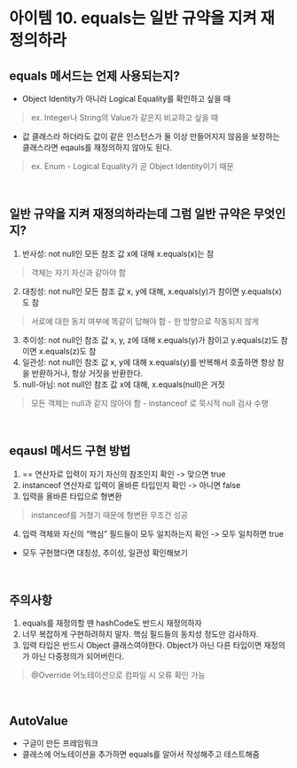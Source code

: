 # 아이템 10. equals는 일반 규약을 지켜 재정의하라

## equals 메서드는 언제 사용되는지?
* Object Identity가 아니라 Logical Equality를 확인하고 싶을 때 
> ex. Integer나 String의 Value가 같은지 비교하고 싶을 때

* 값 클래스라 하더라도 값이 같은 인스턴스가 둘 이상 만들어지지 않음을 보장하는 클래스라면 eqauls를 재정의하지 않아도 된다.
> ex. Enum - Logical Equality가 곧 Object Identity이기 때문

<br>

## 일반 규약을 지켜 재정의하라는데 그럼 일반 규약은 무엇인지?
1. 반사성: not null인 모든 참조 값 x에 대해 x.equals(x)는 참
> 객체는 자기 자신과 같아야 함
2. 대칭성: not null인 모든 참조 값 x, y에 대해, x.equals(y)가 참이면 y.equals(x)도 참
> 서로에 대한 동치 여부에 똑같이 답해야 함 - 한 방향으로 작동되지 않게
3. 추이성: not null인 참조 값 x, y, z에 대해 x.equals(y)가 참이고 y.equals(z)도 참이면 x.equals(z)도 참
4. 일관성: not null인 참조 값 x, y에 대해 x.equals(y)를 반복해서 호출하면 항상 참을 반환하거나, 항상 거짓을 반환한다.
5. null-아님: not null인 참조 값 x에 대해, x.equals(null)은 거짓
> 모든 객체는 null과 같지 않아야 함 - instanceof 로 묵시적 null 검사 수행

<br>

## eqausl 메서드 구현 방법
1. == 연산자로 입력이 자기 자신의 참조인지 확인 -> 맞으면 true
2. instanceof 연산자로 입력이 올바른 타입인지 확인 -> 아니면 false
3. 입력을 올바른 타입으로 형변환 
> instanceof를 거쳤기 때문에 형변환 무조건 성공
4. 입력 객체와 자신의 “핵심” 필드들이 모두 일치하는지 확인 -> 모두 일치하면 true

* 모두 구현했다면 대칭성, 추이성, 일관성 확인해보기

<br>

## 주의사항
1. equals를 재정의할 땐 hashCode도 반드시 재정의하자
2. 너무 복잡하게 구현하려하지 말자. 핵심 필드들의 동치성 정도만 검사하자.
3. 입력 타입은 반드시 Object 클래스여야한다. Object가 아닌 다른 타입이면 재정의가 아닌 다중정의가 되어버린다. 
> @Override 어노테이션으로 컴파일 시 오류 확인 가능

<br>

## AutoValue
* 구글이 만든 프레임워크
* 클래스에 어노테이션을 추가하면 equals를 알아서 작성해주고 테스트해줌

